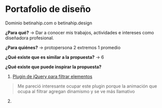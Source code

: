 # Portafolio de diseño

Dominio betinahip.com o betinahip.design

**¿Para qué?** → Dar a conocer mis trabajos, actividades e intereses como diseñadora profesional.

**¿Para quiénes?** → protopersona 2 extremos 1 promedio

**¿Qué existe que es similar a la propuesta?** → 6

**¿Qué existe que puede inspirar la propuesta?** 

1. [Plugin de jQuery para filtrar elementos](https://isotope.metafizzy.co/)
> Me pareció interesante ocupar este plugin porque la animación que ocupa al filtrar agregan dinamismo y se ve más llamativo

2. 
